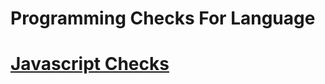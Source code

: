 # Programming Checks For Language
# [Javascript Checks](https://github.com/viplav-nct/ChecksForLanguage/blob/main/Javascript.md)
